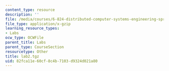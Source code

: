 ```yaml
---
content_type: resource
description: ''
file: /media/courses/6-824-distributed-computer-systems-engineering-spring-2006/82fca11e60cf8c4b7103d9324d021a80_lab2.tgz
file_type: application/x-gzip
learning_resource_types:
- Labs
ocw_type: OCWFile
parent_title: Labs
parent_type: CourseSection
resourcetype: Other
title: lab2.tgz
uid: 82fca11e-60cf-8c4b-7103-d9324d021a80
---
```

